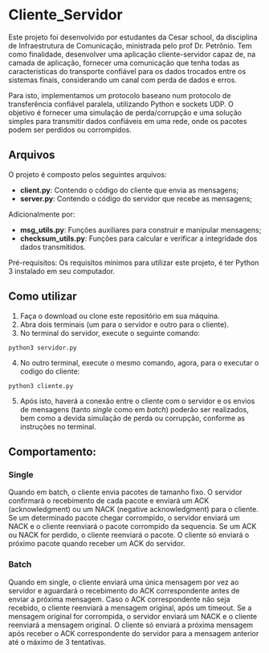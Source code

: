 # Cliente_Servidor

Este projeto foi desenvolvido por estudantes da Cesar school, da disciplina de Infraestrutura de Comunicação, ministrada pelo prof Dr. Petrônio.
Tem como finalidade, desenvolver uma aplicação cliente-servidor capaz de, na camada de aplicação, fornecer uma comunicação que tenha todas as caracteristicas do transporte confiável para os dados trocados entre os sistemas finais, considerando um canal com perda de dados e erros.

Para isto, implementamos um protocolo baseano num protocolo de transferência confiável paralela, utilizando Python e sockets UDP. O objetivo é fornecer uma simulação de perda/corrupção e uma solução simples para transmitir dados confiáveis em uma rede, onde os pacotes podem ser perdidos ou corrompidos.

## Arquivos
O projeto é composto pelos seguintes arquivos:

- **client.py**: Contendo o código do cliente que envia as mensagens;
- **server.py**: Contendo o código do servidor que recebe as mensagens;

Adicionalmente por:
- **msg_utils.py**: Funções auxiliares para construir e manipular mensagens;
- **checksum_utils.py**: Funções para calcular e verificar a integridade dos dados transmitidos.

Pré-requisitos:
Os requisitos minimos para utilizar este projeto, é ter Python 3 instalado em seu computador.

## Como utilizar
1. Faça o download ou clone este repositório em sua máquina.
2. Abra dois terminais (um para o servidor e outro para o cliente).
3. No terminal do servidor, execute o seguinte comando:
```
python3 servidor.py
```
4. No outro terminal, execute o mesmo comando, agora, para o executar o codigo do cliente:
```
python3 cliente.py
```
5. Após isto, haverá a conexão entre o cliente com o servidor e os envios de mensagens (tanto _single_ como em _batch_) poderão ser realizados, bem como a devida simulação de perda ou corrupção, conforme as instruções no terminal.

## Comportamento:
### Single
Quando em batch, o cliente envia pacotes de tamanho fixo. O servidor confirmará o recebimento de cada pacote e enviará um ACK (acknowledgment) ou um NACK (negative acknowledgment) para o cliente. Se um determinado pacote chegar corrompido, o servidor enviará um NACK e o cliente reenviará o pacote corrompido da sequencia.
Se um ACK ou NACK for perdido, o cliente reenviará o pacote. O cliente só enviará o próximo pacote quando receber um ACK do servidor.
### Batch
Quando em single, o cliente enviará uma única mensagem por vez ao servidor e aguardará o recebimento do ACK correspondente antes de enviar a próxima mensagem. Caso o ACK correspondente não seja recebido, o cliente reenviará a mensagem original, após um timeout. Se a mensagem original for corrompida, o servidor enviará um NACK e o cliente reenviará a mensagem original. 
O cliente só enviará a próxima mensagem após receber o ACK correspondente do servidor para a mensagem anterior até o máximo de 3 tentativas.
